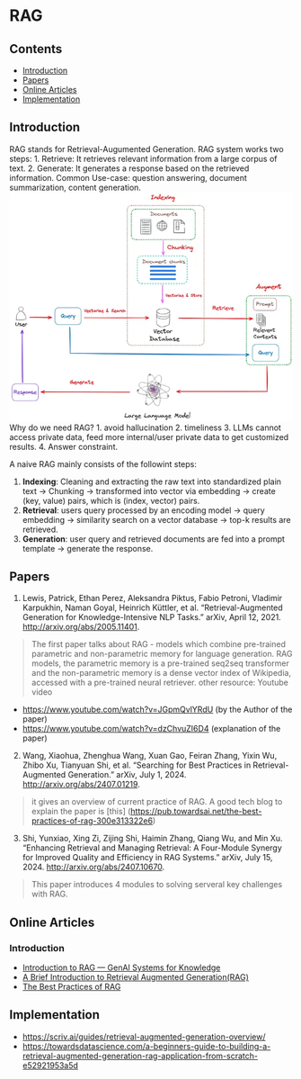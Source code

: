 # RAG

## Contents
- [Introduction](#Introduction)
- [Papers](#papers)
- [Online Articles](#Online-Articles)   
- [Implementation](#Implementation)

## Introduction
RAG stands for Retrieval-Augumented Generation. RAG system works two steps: 1. Retrieve: It retrieves relevant information from a large corpus of text. 2. Generate: It generates a response based on the retrieved information. Common Use-case: question answering, document summarization, content generation.
![RAG](../../figs/rag.webp "How rag works")
Why do we need RAG? 1. avoid hallucination 2. timeliness 3. LLMs cannot access private data, feed more internal/user private data to get customized results. 4. Answer constraint. 

A naive RAG mainly consists of the followint steps:
1. **Indexing**: Cleaning and extracting the raw text into standardized plain text -> Chunking -> transformed into vector via embedding -> create (key, value) pairs, which is (index, vector) pairs.
2. **Retrieval**: users query processed by an encoding model -> query embedding -> similarity search on a vector database -> top-k results are retrieved.
3. **Generation**: user query and retrieved documents are fed into a prompt template -> generate the response.

## Papers
1.  Lewis, Patrick, Ethan Perez, Aleksandra Piktus, Fabio Petroni, Vladimir Karpukhin, Naman Goyal, Heinrich Küttler, et al. “Retrieval-Augmented Generation for Knowledge-Intensive NLP Tasks.” arXiv, April 12, 2021. http://arxiv.org/abs/2005.11401.
> The first paper talks about RAG - models which combine pre-trained parametric and non-parametric memory for language generation. RAG models, the parametric memory is a pre-trained seq2seq transformer and the non-parametric memory is a dense vector index of Wikipedia, accessed with a pre-trained neural retriever.
other resource: Youtube video
- https://www.youtube.com/watch?v=JGpmQvlYRdU (by the Author of the paper)
- https://www.youtube.com/watch?v=dzChvuZI6D4 (explanation of the paper)
2. Wang, Xiaohua, Zhenghua Wang, Xuan Gao, Feiran Zhang, Yixin Wu, Zhibo Xu, Tianyuan Shi, et al. “Searching for Best Practices in Retrieval-Augmented Generation.” arXiv, July 1, 2024. http://arxiv.org/abs/2407.01219.
> it gives an overview of current practice of RAG. A good tech blog to explain the paper is [this] (https://pub.towardsai.net/the-best-practices-of-rag-300e313322e6)

3. Shi, Yunxiao, Xing Zi, Zijing Shi, Haimin Zhang, Qiang Wu, and Min Xu. “Enhancing Retrieval and Managing Retrieval: A Four-Module Synergy for Improved Quality and Efficiency in RAG Systems.” arXiv, July 15, 2024. http://arxiv.org/abs/2407.10670.
> This paper introduces 4 modules to solving serveral key challenges with RAG.  
## Online Articles
### Introduction
- [Introduction to RAG — GenAI Systems for Knowledge](https://medium.com/curiosity-ai/introduction-to-rag-genai-systems-for-knowledge-918a34054228)
- [A Brief Introduction to Retrieval Augmented Generation(RAG)](https://medium.com/ai-in-plain-english/a-brief-introduction-to-retrieval-augmented-generation-rag-b7eb70982891)
- [The Best Practices of RAG](https://pub.towardsai.net/the-best-practices-of-rag-300e313322e6)


## Implementation
- https://scriv.ai/guides/retrieval-augmented-generation-overview/
- https://towardsdatascience.com/a-beginners-guide-to-building-a-retrieval-augmented-generation-rag-application-from-scratch-e52921953a5d


